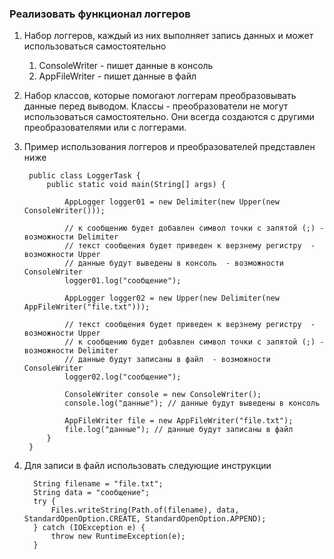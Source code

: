 ### Реализовать функционал логгеров

1. Набор логгеров, каждый из них выполняет запись данных и может использоваться самостоятельно
    1) ConsoleWriter - пишет данные в консоль
    2) AppFileWriter - пишет данные в файл
2. Набор классов, которые помогают логгерам преобразовывать данные перед выводом. Классы - преобразователи не могут
   использоваться самостоятельно. Они всегда создаются с другими преобразователями или с логгерами. 
3. Пример использования логгеров и преобразователей представлен ниже


        public class LoggerTask {
            public static void main(String[] args) {

                AppLogger logger01 = new Delimiter(new Upper(new ConsoleWriter()));
    
                // к сообщению будет добавлен символ точки с запятой (;) - возможности Delimiter
                // текст сообщения будет приведен к верзнему регистру  - возможности Upper
                // данные будут выведены в консоль  - возможности ConsoleWriter
                logger01.log("сообщение"); 
    
                AppLogger logger02 = new Upper(new Delimiter(new AppFileWriter("file.txt")));
    
                // текст сообщения будет приведен к верзнему регистру  - возможности Upper
                // к сообщению будет добавлен символ точки с запятой (;) - возможности Delimiter
                // данные будут записаны в файл  - возможности ConsoleWriter
                logger02.log("сообщение");
    
                ConsoleWriter console = new ConsoleWriter();
                console.log("данные"); // данные будут выведены в консоль
    
                AppFileWriter file = new AppFileWriter("file.txt");
                file.log("данные"); // данные будут записаны в файл
            }
        }

4. Для записи в файл использовать следующие инструкции


         String filename = "file.txt";
         String data = "сообщение";
         try {
             Files.writeString(Path.of(filename), data, StandardOpenOption.CREATE, StandardOpenOption.APPEND);
         } catch (IOException e) {
             throw new RuntimeException(e);
         }
